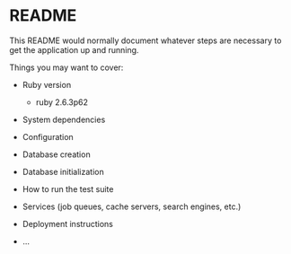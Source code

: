# README

This README would normally document whatever steps are necessary to get the
application up and running.

Things you may want to cover:

* Ruby version
  - ruby 2.6.3p62

* System dependencies

* Configuration

* Database creation

* Database initialization

* How to run the test suite

* Services (job queues, cache servers, search engines, etc.)

* Deployment instructions

* ...
